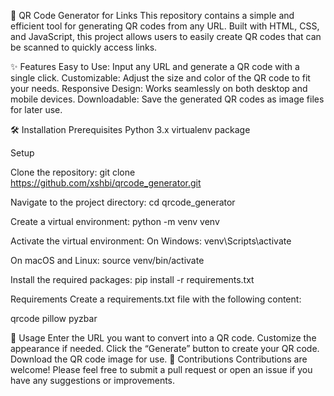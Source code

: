 📱 QR Code Generator for Links
This repository contains a simple and efficient tool for generating QR codes from any URL. Built with HTML, CSS, and JavaScript, this project allows users to easily create QR codes that can be scanned to quickly access links.

✨ Features
Easy to Use: Input any URL and generate a QR code with a single click.
Customizable: Adjust the size and color of the QR code to fit your needs.
Responsive Design: Works seamlessly on both desktop and mobile devices.
Downloadable: Save the generated QR codes as image files for later use.



🛠️ Installation
Prerequisites
Python 3.x
virtualenv package

Setup

Clone the repository:
git clone https://github.com/xshbi/qrcode_generator.git

Navigate to the project directory:
cd qrcode_generator

Create a virtual environment:
python -m venv venv

Activate the virtual environment:
On Windows:
venv\Scripts\activate

On macOS and Linux:
source venv/bin/activate

Install the required packages:
pip install -r requirements.txt

Requirements
Create a requirements.txt file with the following content:

qrcode
pillow
pyzbar




🚀 Usage
Enter the URL you want to convert into a QR code.
Customize the appearance if needed.
Click the “Generate” button to create your QR code.
Download the QR code image for use.
🤝 Contributions
Contributions are welcome! Please feel free to submit a pull request or open an issue if you have any suggestions or improvements.
